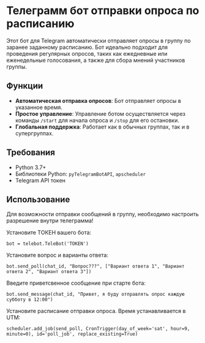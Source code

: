# Телеграмм бот отправки опроса по расписанию 
Этот бот для Telegram автоматически отправляет опросы в группу по заранее заданному расписанию. Бот идеально подходит для проведения регулярных опросов, таких как ежедневные или еженедельные голосования, а также для сбора мнений участников группы.


## Функции

- **Автоматическая отправка опросов**: Бот отправляет опросы в указанное время.
- **Простое управление**: Управление ботом осуществляется через команды `/start` для начала опроса и `/stop` для его остановки.
- **Глобальная поддержка**: Работает как в обычных группах, так и в супергруппах.


## Требования

- Python 3.7+
- Библиотеки Python: `pyTelegramBotAPI`, `apscheduler`
- Telegram API токен


## Использование

Для возможности отправки сообщений в группу, необходимо настроить разрешение внутри телеграмма!

Установите ТОКЕН вашего бота:
```
bot = telebot.TeleBot('TOKEN')
```


Установите вопрос и варианты ответа:
```
bot.send_poll(chat_id, "Вопрос???", ["Вариант ответа 1", "Вариант ответа 2", "Вариант ответа 3"])
```

Введите приветсвенное сообщение при старте бота:
```
bot.send_message(chat_id, "Привет, я буду отправлять опрос каждую субботу в 12:00")
```

Установите расписание отправки опроса. Время устанавливается в UTM:
```
scheduler.add_job(send_poll, CronTrigger(day_of_week='sat', hour=9, minute=0), id='poll_job', replace_existing=True)
```
